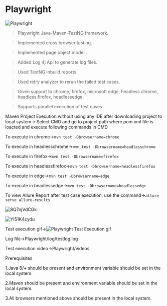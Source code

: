 # Playwright

![Playwright](https://user-images.githubusercontent.com/52770689/136776927-6fc1bf5d-bb11-4399-9b45-bcb4b7fe311f.png)

> Playwright Java-Maven-TestNG framework. 

> Implemented cross browser testing. 

> Implemented page object model .

> Added Log 4j Api to generate log files.

> Used TestNG inbuild reports. 

> Used retry analyzer to rerun the failed test cases.

> Given support to chrome, firefox, microsoft edge, headless chrome, headless firefox, headlessedge. 

> Supports parallel execution of test cases

Maven Project Execution without using any IDE after downloading project to local system-> Select CMD and go to project path where pom.xml file is loacted and execute following commands in CMD

To execute in chrome->`mvn test -Dbrowsername=chrome`

To execute in headlesschrome->`mvn test -Dbrowsername=headlesschrome`

To execute in firefox->`mvn test -Dbrowsername=firefox`

To execute in headlessfirefox->`mvn test -Dbrowsername=headlessfirefox`

To execute in edge->`mvn test -Dbrowsername=edge`

To execute in headlessedge->`mvn test -Dbrowsername=headlessedge`

To view Allure Report after test case execution, use the command->`allure serve allure-results`

![8Q7njVdCGk](https://user-images.githubusercontent.com/52770689/137688801-d285cc87-bca8-4e37-be0f-877520a88355.png)

![YI51K4cydu](https://user-images.githubusercontent.com/52770689/137689188-92579862-05d4-4f6f-84b5-24df7066e830.png)

Test execution gif->![Playwright Test Execution gif](https://user-images.githubusercontent.com/52770689/137693871-0978766a-07cc-4f2e-9b99-b2f41b146923.gif)

Log file->Playwright/log/testlog.log

Test execution video->Playwright/videos

Prerequisites

1.Java 8/+ should be present and environment variable should be set in the local system.

2.Maven should be present and environment variable should be set in the local system.

3.All browsers mentioned above should be present in the local system.

